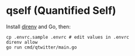 # qself (Quantified Self)

Install [direnv](https://direnv.net/) and Go, then:

    cp .envrc.sample .envrc # edit values in .envrc
    direnv allow
    go run cmd/qtwitter/main.go
